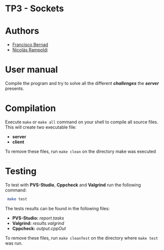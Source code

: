 # TP3 - Sockets

# Authors
- [Francisco Bernad](https://github.com/FrBernad)
- [Nicolás Rampoldi](https://github.com/NicolasRampoldi) 

# User manual

Compile the program and try to solve all the different ***challenges*** the ***server*** presents.

# Compilation

Execute `make` or `make all` command on your shell to compile all source files.
This will create two executable file: 
  + **server**
  + **client**
    
To remove these files, run `make clean` on the directory make was executed

# Testing
To test with **PVS-Studio**, **Cppcheck** and **Valgrind** run the following command:
```bash
 make test
```
The tests results can be found in the following files:
 * **PVS-Studio:** *report.tasks*
 * **Valgrind:** *results.valgrind*
 * **Cppcheck:** *output.cppOut*

To remove these files, run `make cleanTest` on the directory where `make test` was run.

